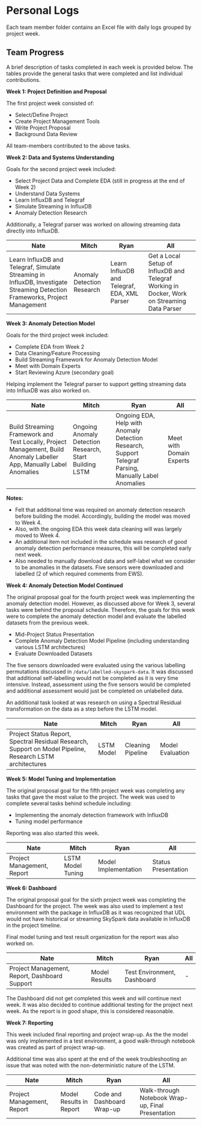 # Personal Logs

Each team member folder contains an Excel file with daily logs grouped by project week.

## Team Progress

A brief description of tasks completed in each week is provided below. The tables provide the general tasks that were completed and list individual contributions.

**Week 1: Project Definition and Proposal**

The first project week consisted of:

- Select/Define Project
- Create Project Management Tools
- Write Project Proposal
- Background Data Review

All team-members contributed to the above tasks.

**Week 2: Data and Systems Understanding**

Goals for the second project week included:

- Select Project Data and Complete EDA (still in progress at the end of Week 2)
- Understand Data Systems
- Learn InfluxDB and Telegraf
- Simulate Streaming in InfluxDB
- Anomaly Detection Research

Additionally, a Telegraf parser was worked on allowing streaming data directly into InfluxDB.

| Nate | Mitch | Ryan | All |
| --- | --- | --- | --- |
| Learn InfluxDB and Telegraf, Simulate Streaming in InfluxDB, Investigate Streaming Detection Frameworks, Project Management | Anomaly Detection Research | Learn InfluxDB and Telegraf, EDA, XML Parser | Get a Local Setup of InfluxDB and Telegraf Working in Docker, Work on Streaming Data Parser |

**Week 3: Anomaly Detection Model**

Goals for the third project week included:

- Complete EDA from Week 2
- Data Cleaning/Feature Processing
- Build Streaming Framework for Anomaly Detection Model
- Meet with Domain Experts
- Start Reviewing Azure (secondary goal)

Helping implement the Telegraf parser to support getting streaming data into InfluxDB was also worked on.

| Nate | Mitch | Ryan | All |
| --- | --- | --- | --- |
| Build Streaming Framework and Test Locally, Project Management, Build Anomaly Labeller App, Manually Label Anomalies | Ongoing Anomaly Detection Research, Start Building LSTM | Ongoing EDA, Help with Anomaly Detection Research, Support Telegraf Parsing, Manually Label Anomalies | Meet with Domain Experts |

**Notes:** 

- Felt that additional time was required on anomaly detection research before building the model. Accordingly, building the model was moved to Week 4.
- Also, with the ongoing EDA this week data cleaning will was largely moved to Week 4.
- An additional item not included in the schedule was research of good anomaly detection performance measures, this will be completed early next week.
- Also needed to manually download data and self-label what we consider to be anomalies in the datasets. Five sensors were downloaded and labelled (2 of which required comments from EWS).

**Week 4: Anomaly Detection Model Continued**

The original proposal goal for the fourth project week was implementing the anomaly detection model. However, as discussed above for Week 3, several tasks were behind the proposal schedule. Therefore, the goals for this week were to complete the anomaly detection model and evaluate the labelled datasets from the previous week.

- Mid-Project Status Presentation
- Complete Anomaly Detection Model Pipeline (including understanding various LSTM architectures)
- Evaluate Downloaded Datasets

The five sensors downloaded were evaluated using the various labelling permutations discussed in `/data/labelled-skyspark-data`. It was discussed that additional self-labelling would not be completed as it is very time intensive. Instead, assessment using the five sensors would be completed and additional assessment would just be completed on unlabelled data.

An additional task looked at was research on using a Spectral Residual transformation on the data as a step before the LSTM model.

| Nate | Mitch | Ryan | All |
| --- | --- | --- | --- |
| Project Status Report, Spectral Residual Research, Support on Model Pipeline, Research LSTM architectures | LSTM Model | Cleaning Pipeline | Model Evaluation |

**Week 5: Model Tuning and Implementation**

The original proposal goal for the fifth project week was completing any tasks that gave the most value to the project. The week was used to complete several tasks behind schedule including:

- Implementing the anomaly detection framework with InfluxDB
- Tuning model performance

Reporting was also started this week.

| Nate | Mitch | Ryan | All |
| --- | --- | --- | --- |
| Project Management, Report | LSTM Model Tuning | Model Implementation | Status Presentation |

**Week 6: Dashboard**

The original proposal goal for the sixth project week was completing the Dashboard for the project. The week was also used to implement a test environment with the package in InfluxDB as it was recognized that UDL would not have historical or streaming SkySpark data available in InfluxDB in the project timeline.

Final model tuning and test result organization for the report was also worked on.


| Nate | Mitch | Ryan | All |
| --- | --- | --- | --- |
| Project Management, Report, Dashboard Support | Model Results | Test Environment, Dashboard | - |

The Dashboard did not get completed this week and will continue next week. It was also decided to continue additional testing for the project next week. As the report is in good shape, this is considered reasonable.

**Week 7: Reporting**

This week included final reporting and project wrap-up. As the the model was only implemented in a test environment, a good walk-through notebook was created as part of project wrap-up.

Additional time was also spent at the end of the week troubleshooting an issue that was noted with the non-deterministic nature of the LSTM.

| Nate | Mitch | Ryan | All |
| --- | --- | --- | --- |
| Project Management, Report | Model Results in Report | Code and Dashboard Wrap-up | Walk-through Notebook Wrap-up, Final Presentation |

